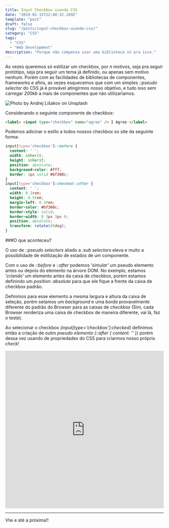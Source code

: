 ```yaml
---
title: Input Checkbox usando CSS
date: "2019-01-15T22:40:32.169Z"
template: "post"
draft: false
slug: "/posts/input-checkbox-usando-css/"
category: "CSS"
tags:
  - "CSS"
  - "Web Development"
description: "Porque não compensa usar uma biblioteca só pra isso."
---
```


As vezes queremos só estilizar um checkbox, por _n_ motivos, seja pra seguir protótipo, seja pra seguir um tema já definido, ou apenas sem motivo nenhum.
Porém com as facilidades de bibliotecas de componentes, frameworks e afins, as vezes esquecemos que com um simples _::pseudo selector_ do CSS já é provável atingirmos nosso objetivo, e tudo isso sem carregar _200kb_ a mais de componentes que não utilizaríamos.

![Photo by Andrej Lišakov on Unsplash](/media/checkbox-post-unsplash.jpg)

Considerando o seguinte componente de checkbox:

```html
<label> <input type="checkbox" name="agree" /> I Agree </label>
```

Podemos adicinar o estilo a todos nossos checkbox so site da seguinte forma:

```css
input[type='checkbox']::before {
  content: ' ';
  width: inherit;
  height: inherit;
  position: absolute;
  background-color: #fff;
  border: 1px solid #bf360c;
}
input[type='checkbox']:checked::after {
  content: ' ';
  width: 0.2rem;
  height: 0.5rem;
  margin-left: 0.3rem;
  border-color: #bf360c;
  border-style: solid;
  border-width: 0 3px 3px 0;
  position: absolute;
  transform: rotate(45deg);
}
```

###O que aconteceu?

O uso de _::pseudo selectors_ aliado a _:sub selectors_ eleva e muito a possibilidade de estilização de estados de um componente.

Com o uso de _::before_ e _::after_ podemos _'simular'_ um pseudo elemento antes ou depois do elemento na árvore DOM.
No exemplo, estamos _'criando'_ um elemento antes da caixa de checkbox, porém estamos definindo um _position: absolute_ para que ele fique a frente da caixa de checkbox padrão.

Definimos para esse elemento a mesma largura e altura da caixa de seleção, porém setamos um _background_ e uma _borda_ provavelmente diferente do padrão do Browser para as caixas de _checkbox_ (Sim, cada Browser renderiza uma caixa de checkbox de maneira diferente, vai lá, faz o teste).

Ao selecionar o checkbox _(input[type='checkbox']:checked)_ definimos então a criação de outro _pseudo elemento_ _(::after { content: '' })_ porém dessa vez usando de propriedades do CSS para criarmos nosso próprio _check_!

<iframe src="https://codesandbox.io/embed/llmjylvymq" style="width:100%; height:500px; border:0; border-radius: 4px; overflow:hidden;" sandbox="allow-modals allow-forms allow-popups allow-scripts allow-same-origin"></iframe>

---

Vlw e até a próxima!!